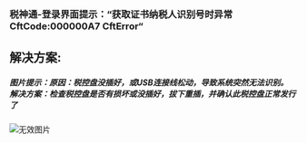 ### 税神通-登录界面提示：“获取证书纳税人识别号时异常CftCode:000000A7 CftError“



## 解决方案:

##### 图片提示：原因：税控盘没插好，或USB连接线松动，导致系统突然无法识别。解决方案：检查税控盘是否有损坏或没插好，拔下重插，并确认此税控盘正常发行了

![无效图片](https://cdn.jsdelivr.net/gh/IAskWind/lazy66-site/images/question/1_20181015165154.png)